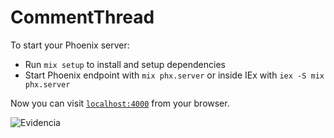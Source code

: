 # CommentThread

To start your Phoenix server:

  * Run `mix setup` to install and setup dependencies
  * Start Phoenix endpoint with `mix phx.server` or inside IEx with `iex -S mix phx.server`

Now you can visit [`localhost:4000`](http://localhost:4000/escribir) from your browser.

![Evidencia](https://drive.google.com/file/d/1dPqgGGSI-Scg-FkkZU6buEbCB8fR6AoN/view?usp=sharing)
